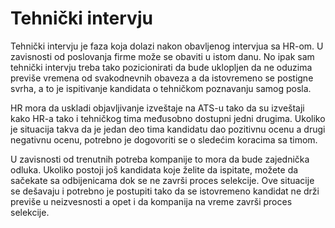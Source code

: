 # Tehnički intervju

Tehnički intervju je faza koja dolazi nakon obavljenog intervjua sa HR-om. U zavisnosti od poslovanja firme može se obaviti u istom danu. No ipak sam tehnički intervju treba tako pozicionirati da bude uklopljen da ne oduzima previše vremena od svakodnevnih obaveza a da istovremeno se postigne svrha, a to je ispitivanje kandidata o tehničkom poznavanju samog posla.

HR mora da uskladi objavljivanje izveštaje na ATS-u tako da su izveštaji kako HR-a tako i tehničkog tima međusobno dostupni jedni drugima. Ukoliko je situacija takva da je jedan deo tima kandidatu dao pozitivnu ocenu a drugi negativnu ocenu, potrebno je dogovoriti se o sledećim koracima sa timom. 

U zavisnosti od trenutnih potreba kompanije to mora da bude zajednička odluka. Ukoliko postoji još kandidata koje želite da ispitate, možete da sačekate sa odbijenicama dok se ne završi proces selekcije.  Ove situacije se dešavaju i potrebno je postupiti tako da se istovremeno kandidat ne drži previše u neizvesnosti a opet i da kompanija na vreme završi proces selekcije. 

